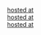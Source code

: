 [hosted at](https://44-563-webapps-f21.github.io/webapps-f21-assignment-7-balirammaurya1991/search.html)<br>
[hosted at](https://44-563-webapps-f21.github.io/webapps-f21-assignment-7-balirammaurya1991/reation.html)<br>
[hosted at](https://44-563-webapps-f21.github.io/webapps-f21-assignment-7-balirammaurya1991/stack.html)
